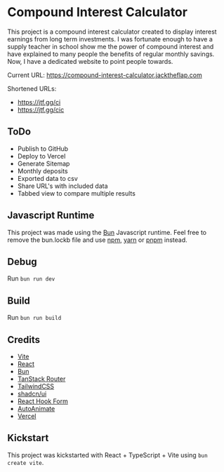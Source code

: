 # Compound Interest Calculator

This project is a compound interest calculator created to display interest earnings from long term investments. I was fortunate enough to have a supply teacher in school show me the power of compound interest and have explained to many people the benefits of regular monthly savings. Now, I have a dedicated website to point people towards.

Current URL: https://compound-interest-calculator.jacktheflap.com

Shortened URLs:

- https://jtf.gg/ci
- https://jtf.gg/cic

## ToDo

- Publish to GitHub
- Deploy to Vercel
- Generate Sitemap
- Monthly deposits
- Exported data to csv
- Share URL's with included data
- Tabbed view to compare multiple results

## Javascript Runtime

This project was made using the [Bun](https://bun.sh) Javascript runtime. Feel free to remove the bun.lockb file and use [npm](https://www.npmjs.com/), [yarn](https://yarnpkg.com/) or [pnpm](https://pnpm.io/) instead.

## Debug

Run `bun run dev`

## Build

Run `bun run build`

## Credits

- [Vite](https://vitejs.dev/)
- [React](https://react.dev/)
- [Bun](https://bun.sh/)
- [TanStack Router](https://tanstack.com/router/latest/)
- [TailwindCSS](https://tailwindcss.com/)
- [shadcn/ui](https://ui.shadcn.com/)
- [React Hook Form](https://react-hook-form.com/)
- [AutoAnimate](https://auto-animate.formkit.com/)
- [Vercel](https://vercel.com/)

## Kickstart

This project was kickstarted with React + TypeScript + Vite using `bun create vite`.
